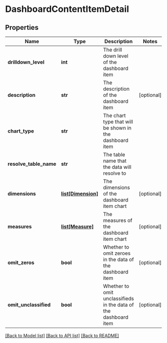 # DashboardContentItemDetail

## Properties
Name | Type | Description | Notes
------------ | ------------- | ------------- | -------------
**drilldown_level** | **int** | The drill down level of the dashboard item | 
**description** | **str** | The description of the dashboard item | [optional] 
**chart_type** | **str** | The chart type that will be shown in the dashboard item | 
**resolve_table_name** | **str** | The table name that the data will resolve to | 
**dimensions** | [**list[Dimension]**](Dimension.md) | The dimensions of the dashboard item chart | [optional] 
**measures** | [**list[Measure]**](Measure.md) | The measures of the dashboard item chart | [optional] 
**omit_zeros** | **bool** | Whether to omit zeroes in the data of the dashboard item | [optional] 
**omit_unclassified** | **bool** | Whether to omit unclassifieds in the data of the dashboard item | [optional] 

[[Back to Model list]](../README.md#documentation-for-models) [[Back to API list]](../README.md#documentation-for-api-endpoints) [[Back to README]](../README.md)


